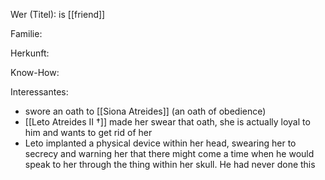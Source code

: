 Wer (Titel): is [[friend]]

Familie:

Herkunft:

Know-How:

Interessantes:
- swore an oath to [[Siona Atreides]] (an oath of obedience)
- [[Leto Atreides II †]] made her swear that oath, she is actually loyal to him and wants to get rid of her
-  Leto implanted a physical device within her head, swearing her to secrecy and warning her that there might come a time when he would speak to her through the thing within her skull. He had never done this